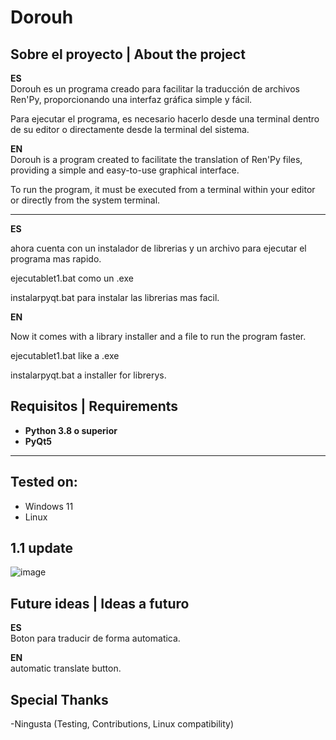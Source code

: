 # Dorouh

## Sobre el proyecto | About the project

**ES**  
Dorouh es un programa creado para facilitar la traducción de archivos Ren'Py, proporcionando una interfaz gráfica simple y fácil.

Para ejecutar el programa, es necesario hacerlo desde una terminal dentro de su editor o directamente desde la terminal del sistema.

**EN**  
Dorouh is a program created to facilitate the translation of Ren'Py files, providing a simple and easy-to-use graphical interface.

To run the program, it must be executed from a terminal within your editor or directly from the system terminal.

---

**ES**  

ahora cuenta con un instalador de librerias y un archivo para ejecutar el programa mas rapido.

ejecutablet1.bat como un .exe

instalarpyqt.bat para instalar las librerias mas facil.



**EN**  

Now it comes with a library installer and a file to run the program faster.

ejecutablet1.bat like a .exe

instalarpyqt.bat a installer for librerys.



## Requisitos | Requirements

- **Python 3.8 o superior**  
- **PyQt5**  

---


## Tested on:

- Windows 11
- Linux 









## 1.1 update


![image](https://github.com/user-attachments/assets/74dbc7bb-2b34-4a22-a74c-f4c6d2c5b6a3)




























## Future ideas | Ideas a futuro


**ES**  
Boton para traducir de forma automatica.

**EN**  
automatic translate button.






## Special Thanks

-Ningusta (Testing, Contributions, Linux compatibility)




